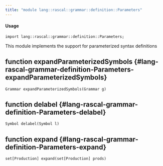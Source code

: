 ```yaml
---
title: "module lang::rascal::grammar::definition::Parameters"
---
```


#### Usage

`import lang::rascal::grammar::definition::Parameters;`


  This module implements the support for parameterized syntax definitions


## function expandParameterizedSymbols {#lang-rascal-grammar-definition-Parameters-expandParameterizedSymbols}

```rascal
Grammar expandParameterizedSymbols(Grammar g)

```

## function delabel {#lang-rascal-grammar-definition-Parameters-delabel}

```rascal
Symbol delabel(Symbol l)

```

## function expand {#lang-rascal-grammar-definition-Parameters-expand}

```rascal
set[Production] expand(set[Production] prods)

```

